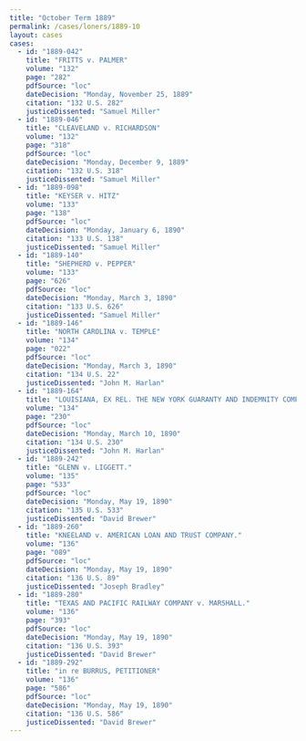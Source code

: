 ```yaml
---
title: "October Term 1889"
permalink: /cases/loners/1889-10
layout: cases
cases:
  - id: "1889-042"
    title: "FRITTS v. PALMER"
    volume: "132"
    page: "282"
    pdfSource: "loc"
    dateDecision: "Monday, November 25, 1889"
    citation: "132 U.S. 282"
    justiceDissented: "Samuel Miller"
  - id: "1889-046"
    title: "CLEAVELAND v. RICHARDSON"
    volume: "132"
    page: "318"
    pdfSource: "loc"
    dateDecision: "Monday, December 9, 1889"
    citation: "132 U.S. 318"
    justiceDissented: "Samuel Miller"
  - id: "1889-098"
    title: "KEYSER v. HITZ"
    volume: "133"
    page: "138"
    pdfSource: "loc"
    dateDecision: "Monday, January 6, 1890"
    citation: "133 U.S. 138"
    justiceDissented: "Samuel Miller"
  - id: "1889-140"
    title: "SHEPHERD v. PEPPER"
    volume: "133"
    page: "626"
    pdfSource: "loc"
    dateDecision: "Monday, March 3, 1890"
    citation: "133 U.S. 626"
    justiceDissented: "Samuel Miller"
  - id: "1889-146"
    title: "NORTH CAROLINA v. TEMPLE"
    volume: "134"
    page: "022"
    pdfSource: "loc"
    dateDecision: "Monday, March 3, 1890"
    citation: "134 U.S. 22"
    justiceDissented: "John M. Harlan"
  - id: "1889-164"
    title: "LOUISIANA, EX REL. THE NEW YORK GUARANTY AND INDEMNITY COMPANY, v. STEELE"
    volume: "134"
    page: "230"
    pdfSource: "loc"
    dateDecision: "Monday, March 10, 1890"
    citation: "134 U.S. 230"
    justiceDissented: "John M. Harlan"
  - id: "1889-242"
    title: "GLENN v. LIGGETT."
    volume: "135"
    page: "533"
    pdfSource: "loc"
    dateDecision: "Monday, May 19, 1890"
    citation: "135 U.S. 533"
    justiceDissented: "David Brewer"
  - id: "1889-260"
    title: "KNEELAND v. AMERICAN LOAN AND TRUST COMPANY."
    volume: "136"
    page: "089"
    pdfSource: "loc"
    dateDecision: "Monday, May 19, 1890"
    citation: "136 U.S. 89"
    justiceDissented: "Joseph Bradley"
  - id: "1889-280"
    title: "TEXAS AND PACIFIC RAILWAY COMPANY v. MARSHALL."
    volume: "136"
    page: "393"
    pdfSource: "loc"
    dateDecision: "Monday, May 19, 1890"
    citation: "136 U.S. 393"
    justiceDissented: "David Brewer"
  - id: "1889-292"
    title: "in re BURRUS, PETITIONER"
    volume: "136"
    page: "586"
    pdfSource: "loc"
    dateDecision: "Monday, May 19, 1890"
    citation: "136 U.S. 586"
    justiceDissented: "David Brewer"
---
```

